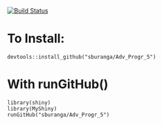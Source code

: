 [![Build Status](https://travis-ci.org/Sburanga/Adv_Progr_5.svg?branch=master)](https://travis-ci.org/Sburanga/Adv_Progr_5)

# To Install:

```{r , eval=FALSE}
devtools::install_github("sburanga/Adv_Progr_5")
```

# With runGitHub()

```{r , eval=FALSE}
library(shiny)
library(MyShiny)
runGitHub("sburanga/Adv_Progr_5")
```